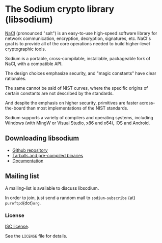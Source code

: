 # The Sodium crypto library (libsodium)

[NaCl](http://nacl.cr.yp.to/) (pronounced "salt") is an easy-to-use
high-speed software library for network communication, encryption,
decryption, signatures, etc. NaCl's goal is to provide all of the core operations needed to build higher-level cryptographic tools.

Sodium is a portable, cross-compilable, installable, packageable
fork of NaCl, with a compatible API.

The design choices emphasize security, and "magic
constants" have clear rationales.

The same cannot be said of NIST curves, where the specific origins of
certain constants are not described by the standards.

And despite the emphasis on higher security, primitives are faster
across-the-board than most implementations of the NIST standards.

Sodium supports a variety of compilers and operating systems, including Windows (with MingW or Visual Studio, x86 and x64), iOS and Android.

## Downloading libsodium

- [Github repository](https://github.com/jedisct1/libsodium)
- [Tarballs and pre-compiled binaries](http://download.libsodium.org/libsodium/releases/)
- [Documentation](https://www.gitbook.io/content/book/jedisct1/libsodium/)

## Mailing list

A mailing-list is available to discuss libsodium.

In order to join, just send a random mail to `sodium-subscribe` {at}
`pureftpd`{dot}`org`.

### License

[ISC license](http://en.wikipedia.org/wiki/ISC_license).

See the `LICENSE` file for details.
